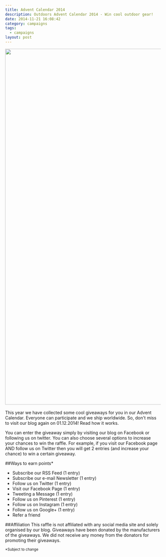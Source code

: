 ```yaml
---
title: Advent Calendar 2014
description: Outdoors Advent Calendar 2014 - Win cool outdoor gear!
date: 2014-11-21 16:08:42
category: campaigns
tags: 
  - campaigns
layout: post
---
```

<a href="https://www.flickr.com/photos/90204224@N07/15658373079"><img src="https://farm8.staticflickr.com/7481/15658373079_b150a16f52_c.jpg" width="1150"></a>
<br><br>
This year we have collected some cool giveaways for you in our Advent Calendar. Everyone can participate and we ship worldwide. So, don't miss to visit our blog again on 01.12.2014! Read how it works.<!--more--><br>

You can enter the giveaway simply by visiting our blog on Facebook or following us on twitter.  You can also choose several options to increase your chances to win the raffle. For example, if you visit our Facebook page AND follow us on Twitter then you will get 2 entries (and increase your chance) to win a certain giveaway.

##Ways to earn points*

* Subscribe our RSS Feed (1 entry)
* Subscribe our e-mail Newsletter (1 entry)
* Follow us on Twitter (1 entry)
* Visit our Facebook Page (1 entry)
* Tweeting a Message (1 entry)
* Follow us on Pinterest (1 entry)
* Follow us on Instagram (1 entry)
* Follow us on Google+ (1 entry)
* Refer a friend

##Affiliation
This raffle is not affiliated with any social media site and solely organised by our blog. Giveaways have been donated by the manufacturers of the giveaways. We did not receive any money from the donators for promoting their giveaways.

<small>*Subject to change</small>
